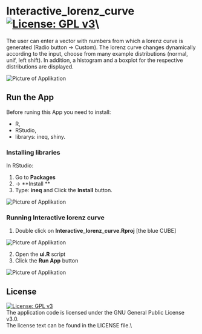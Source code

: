 # Interactive_lorenz_curve [![License: GPL v3](https://img.shields.io/badge/License-GPLv3-blue.svg)](https://www.gnu.org/licenses/gpl-3.0)\

The user can enter a vector with numbers from which a lorenz curve is generated (Radio button -> Custom).
The lorenz curve changes dynamically according to the input, choose from many example distributions (normal, unif, left shift).
In addition, a histogram and a boxplot for the respective distributions are displayed.

![Picture of Applikation](https://user-images.githubusercontent.com/5526910/97197349-d6798000-17ad-11eb-9130-d1e91501af16.png)

## Run the App

Before runing this App you need to install:
- R, 
- RStudio,
- librarys: ineq, shiny.

### Installing libraries
In RStudio:
1. Go to **Packages** 
2. -> **Install **
3. Type: **ineq** 
 and Click the **Install** button.

![Picture of Applikation](https://user-images.githubusercontent.com/5526910/65965220-9044d680-e45e-11e9-9502-ed4f7cab5338.png)

### Running Interactive lorenz curve

1. Double click on **Interactive_lorenz_curve.Rproj**  [the blue CUBE]

![Picture of Applikation](https://user-images.githubusercontent.com/5526910/65965920-abfcac80-e45f-11e9-839c-f13d4c4a627f.png)

2. Open the **ui.R** script
3. Click the **Run App** button

![Picture of Applikation](https://user-images.githubusercontent.com/5526910/65966140-fd0ca080-e45f-11e9-986e-bde1b01afae7.png)

## License

[![License: GPL v3](https://img.shields.io/badge/License-GPLv3-blue.svg)](https://www.gnu.org/licenses/gpl-3.0)\
The application code is licensed under the GNU General Public License v3.0.\
The license text can be found in the LICENSE file.\

